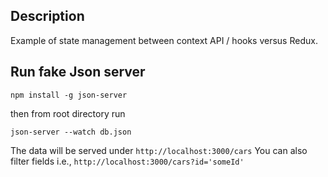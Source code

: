 ## Description
Example of state management between context API / hooks versus Redux.

## Run fake Json server

`npm install -g json-server`

then from root directory run

`json-server --watch db.json`

The data will be served under `http://localhost:3000/cars`
You can also filter fields i.e., `http://localhost:3000/cars?id='someId'`
